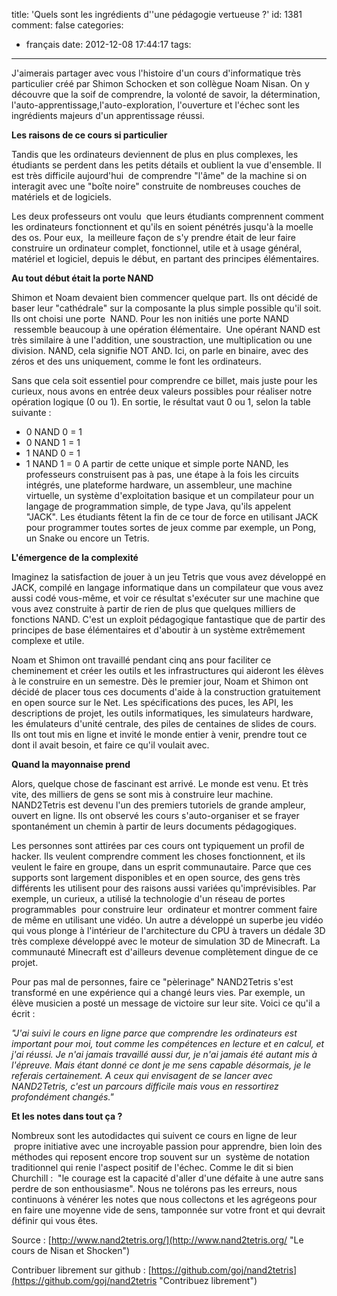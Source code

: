 title: 'Quels sont les ingrédients d''une pédagogie vertueuse ?'
id: 1381
comment: false
categories:
  - français
date: 2012-12-08 17:44:17
tags:
---

J'aimerais partager avec vous l'histoire d'un cours d'informatique très particulier créé par Shimon Schocken et son collègue Noam Nisan. On y découvre que la soif de comprendre, la volonté de savoir, la détermination, l'auto-apprentissage,l'auto-exploration, l'ouverture et l'échec sont les ingrédients majeurs d'un apprentissage réussi.

**Les raisons de ce cours si particulier**

Tandis que les ordinateurs deviennent de plus en plus complexes, les étudiants se perdent dans les petits détails et oublient la vue d'ensemble. Il est très difficile aujourd'hui  de comprendre "l'âme" de la machine si on interagit avec une "boîte noire" construite de nombreuses couches de matériels et de logiciels.

Les deux professeurs ont voulu  que leurs étudiants comprennent comment les ordinateurs fonctionnent et qu'ils en soient pénétrés jusqu'à la moelle des os. Pour eux,  la meilleure façon de s'y prendre était de leur faire construire un ordinateur complet, fonctionnel, utile et à usage général, matériel et logiciel, depuis le début, en partant des principes élémentaires.

**Au tout début était la porte NAND**

Shimon et Noam devaient bien commencer quelque part. Ils ont décidé de baser leur "cathédrale" sur la composante la plus simple possible qu'il soit. Ils ont choisi une porte  NAND. Pour les non initiés une porte NAND  ressemble beaucoup à une opération élémentaire.  Une opérant NAND est très similaire à une l'addition, une soustraction, une multiplication ou une division. NAND, cela signifie NOT AND. Ici, on parle en binaire, avec des zéros et des uns uniquement, comme le font les ordinateurs.

Sans que cela soit essentiel pour comprendre ce billet, mais juste pour les curieux, nous avons en entrée deux valeurs possibles pour réaliser notre opération logique (0 ou 1). En sortie, le résultat vaut 0 ou 1, selon la table suivante :

*   0 NAND 0 = 1
*   0 NAND 1 = 1
*   1 NAND 0 = 1
*   1 NAND 1 = 0
A partir de cette unique et simple porte NAND, les professeurs construisent pas à pas, une étape à la fois les circuits intégrés, une plateforme hardware, un assembleur, une machine virtuelle, un système d'exploitation basique et un compilateur pour un langage de programmation simple, de type Java, qu'ils appelent "JACK". Les étudiants fêtent la fin de ce tour de force en utilisant JACK pour programmer toutes sortes de jeux comme par exemple, un Pong, un Snake ou encore un Tetris.

**L'émergence de la complexité**

Imaginez la satisfaction de jouer à un jeu Tetris que vous avez développé en JACK, compilé en langage informatique dans un compilateur que vous avez aussi codé vous-même, et voir ce résultat s'exécuter sur une machine que vous avez construite à partir de rien de plus que quelques milliers de fonctions NAND. C'est un exploit pédagogique fantastique que de partir des principes de base élémentaires et d'aboutir à un système extrêmement complexe et utile.

Noam et Shimon ont travaillé pendant cinq ans pour faciliter ce cheminement et créer les outils et les infrastructures qui aideront les élèves à le construire en un semestre. Dès le premier jour, Noam et Shimon ont décidé de placer tous ces documents d'aide à la construction gratuitement en open source sur le Net. Les spécifications des puces, les API, les descriptions de projet, les outils informatiques, les simulateurs hardware, les émulateurs d'unité centrale, des piles de centaines de slides de cours. Ils ont tout mis en ligne et invité le monde entier à venir, prendre tout ce dont il avait besoin, et faire ce qu'il voulait avec.

**Quand la mayonnaise prend**

Alors, quelque chose de fascinant est arrivé. Le monde est venu. Et très vite, des milliers de gens se sont mis à construire leur machine. NAND2Tetris est devenu l'un des premiers tutoriels de grande ampleur, ouvert en ligne. Ils ont observé les cours s'auto-organiser et se frayer spontanément un chemin à partir de leurs documents pédagogiques.

Les personnes sont attirées par ces cours ont typiquement un profil de hacker. Ils veulent comprendre comment les choses fonctionnent, et ils veulent le faire en groupe, dans un esprit communautaire. Parce que ces supports sont largement disponibles et en open source, des gens très différents les utilisent pour des raisons aussi variées qu'imprévisibles. Par exemple, un curieux, a utilisé la technologie d'un réseau de portes programmables  pour construire leur  ordinateur et montrer comment faire de même en utilisant une vidéo. Un autre a développé un superbe jeu vidéo qui vous plonge à l'intérieur de l'architecture du CPU à travers un dédale 3D très complexe développé avec le moteur de simulation 3D de Minecraft. La communauté Minecraft est d'ailleurs devenue complètement dingue de ce projet.

Pour pas mal de personnes, faire ce "pèlerinage" NAND2Tetris s'est transformé en une expérience qui a changé leurs vies. Par exemple, un élève musicien a posté un message de victoire sur leur site. Voici ce qu'il a écrit :

_"J'ai suivi le cours en ligne parce que comprendre les ordinateurs est important pour moi, tout comme les compétences en lecture et en calcul, et j'ai réussi. Je n'ai jamais travaillé aussi dur, je n'ai jamais été autant mis à l'épreuve. Mais étant donné ce dont je me sens capable désormais, je le referais certainement. A ceux qui envisagent de se lancer avec NAND2Tetris, c'est un parcours difficile mais vous en ressortirez profondément changés."_

**Et les notes dans tout ça ?**

Nombreux sont les autodidactes qui suivent ce cours en ligne de leur  propre initiative avec une incroyable passion pour apprendre, bien loin des méthodes qui reposent encore trop souvent sur un  système de notation traditionnel qui renie l'aspect positif de l'échec. Comme le dit si bien Churchill :  "le courage est la capacité d'aller d'une défaite à une autre sans perdre de son enthousiasme". Nous ne tolérons pas les erreurs, nous continuons à vénérer les notes que nous collectons et les agrégeons pour en faire une moyenne vide de sens, tamponnée sur votre front et qui devrait définir qui vous êtes.

Source : [http://www.nand2tetris.org/](http://www.nand2tetris.org/ "Le cours de Nisan et Shocken")

Contribuer librement sur github : [https://github.com/goj/nand2tetris](https://github.com/goj/nand2tetris "Contribuez librement")

<!--cforms name="Vérification"-->